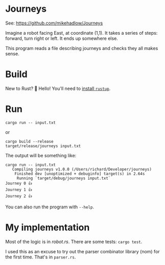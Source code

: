# Journeys

See: https://github.com/mikehadlow/Journeys

Imagine a robot facing East, at coordinate (1,1).
It takes a series of steps: forward, turn right or left.
It ends up somewhere else.

This program reads a file describing journeys and checks they all makes sense.

# Build

New to Rust? :wave: Hello! You'll need to [install `rustup`](https://www.rust-lang.org/tools/install).

# Run

```
cargo run -- input.txt
```

or

```
cargo build --release
target/release/journeys input.txt
```

The output will be something like:

```
cargo run -- input.txt
   Compiling journeys v1.0.0 (/Users/richard/Developer/journeys)
    Finished dev [unoptimized + debuginfo] target(s) in 2.64s
     Running `target/debug/journeys input.txt`
Journey 0 👍
Journey 1 👍
Journey 2 👍
```

You can also run the program with `--help`.

# My implementation

Most of the logic is in _robot.rs_. There are some tests: `cargo test`.

I used this as an excuse to try out the parser combinator library (nom) for the first time.
That's in `parser.rs`.


